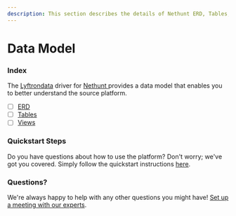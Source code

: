 ```yaml
---
description: This section describes the details of Nethunt ERD, Tables, and Views.
---
```


# Data Model

### Index

The  [Lyftrondata](https://www.lyftrondata.com/) driver for [Nethunt](https://www.lyftrondata.com/integration/nethunt/)[ ](https://www.lyftrondata.com/integration/nethunt/)provides a data model that enables you to better understand the source platform.

* [ ] [ERD](../../../finance-analytics/nethunt/data-model/erd.md)
* [ ] [Tables](../../../finance-analytics/nethunt/data-model/tables.md)
* [ ] [Views](../../../finance-analytics/nethunt/data-model/views.md)

### Quickstart Steps

Do you have questions about how to use the platform? Don't worry; we've got you covered. Simply follow the quickstart instructions [here](../../../../quickstart-steps.md).

### Questions? <a href="#questions" id="questions"></a>

We're always happy to help with any other questions you might have! [Set up a meeting with our experts](https://www.lyftrondata.com/book-a-meeting/).


